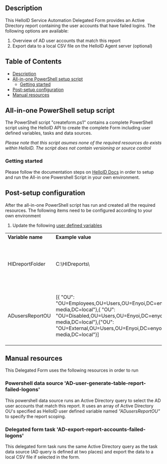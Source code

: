 <!-- Description -->
## Description
This HelloID Service Automation Delegated Form provides an Active Directory report containing the user accounts that have failed logins. The following options are available:
 1. Overview of AD user accounts that match this report
 2. Export data to a local CSV file on the HelloID Agent server (optional)
 
<!-- TABLE OF CONTENTS -->
## Table of Contents
* [Description](#description)
* [All-in-one PowerShell setup script](#all-in-one-powershell-setup-script)
  * [Getting started](#getting-started)
* [Post-setup configuration](#post-setup-configuration)
* [Manual resources](#manual-resources)


## All-in-one PowerShell setup script
The PowerShell script "createform.ps1" contains a complete PowerShell script using the HelloID API to create the complete Form including user defined variables, tasks and data sources.

_Please note that this script asumes none of the required resources do exists within HelloID. The script does not contain versioning or source control_


### Getting started
Please follow the documentation steps on [HelloID Docs](https://docs.helloid.com/hc/en-us/articles/360017556559-Service-automation-GitHub-resources) in order to setup and run the All-in one Powershell Script in your own environment.

 
## Post-setup configuration
After the all-in-one PowerShell script has run and created all the required resources. The following items need to be configured according to your own environment
 1. Update the following [user defined variables](https://docs.helloid.com/hc/en-us/articles/360014169933-How-to-Create-and-Manage-User-Defined-Variables)
<table>
  <tr><td><strong>Variable name</strong></td><td><strong>Example value</strong></td><td><strong>Description</strong></td></tr>
  <tr><td>HIDreportFolder</td><td>C:\HIDreports\</td><td>Local folder on HelloID Agent server for exporting CSV reports</td></tr>
  <tr><td>ADusersReportOU</td><td>[{ "OU": "OU=Employees,OU=Users,OU=Enyoi,DC=enyoi-media,DC=local"},{ "OU": "OU=Disabled,OU=Users,OU=Enyoi,DC=enyoi-media,DC=local"},{"OU": "OU=External,OU=Users,OU=Enyoi,DC=enyoi-media,DC=local"}]</td><td>Array of Active Directory OUs for scoping shown AD user accounts in this report</td></tr>
</table>


## Manual resources
This Delegated Form uses the following resources in order to run

### Powershell data source 'AD-user-generate-table-report-failed-logons'
This powershell data source runs an Active Directory query to select the AD user accounts that match this report. It uses an array of Active Directory OU's specified as HelloID user defined variable named _"ADusersReportOU"_ to specify the report scoping.

### Delegated form task 'AD-export-report-accounts-failed-logons'
This delegated form task runs the same Active Directory query as the task data source (AD query is defined at two places) and export the data to a local CSV file if selected in the form.